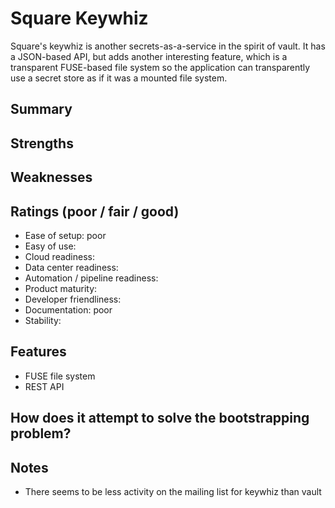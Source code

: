 # Square Keywhiz
Square's keywhiz is another secrets-as-a-service in the spirit of vault. It has a JSON-based API, but adds another interesting feature, which is a transparent FUSE-based file system so the application can transparently use a secret store as if it was a mounted file system.


## Summary

## Strengths

## Weaknesses

## Ratings (poor / fair / good)
- Ease of setup: poor
- Easy of use:
- Cloud readiness:
- Data center readiness:
- Automation / pipeline readiness:
- Product maturity:
- Developer friendliness:
- Documentation: poor
- Stability:

## Features
- FUSE file system
- REST API

## How does it attempt to solve the bootstrapping problem?

## Notes
- There seems to be less activity on the mailing list for keywhiz than vault
